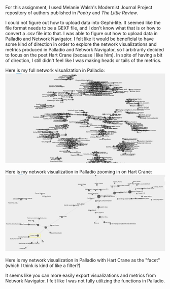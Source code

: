 For this assignment, I used Melanie Walsh's Modernist Journal Project repository of authors published in *Poetry* and *The Little Review*.

I could not figure out how to upload data into Gephi-lite. It seemed like the file format needs to be a GEXF file, and I don't know what that is or how to convert a .csv file into that. I was able to figure out how to upload data in Palladio and Network Navigator. I felt like it would be beneficial to have some kind of direction in order to explore the network visualizations and metrics produced in Palladio and Network Navigator, so I arbitrarily decided to focus on the poet Hart Crane (because I like him). In spite of having a bit of direction, I still didn't feel like I was making heads or tails of the metrics.

Here is my full network visualization in Palladio:
![Palladio_Network](./Palladio_network.png)

Here is my network visualization in Palladio zooming in on Hart Crane:
![Hart_Crane_Network](./Palladio_network_Hart_Crane.png)

Here is my network visualization in Palladio with Hart Crane as the "facet" (which I think is kind of like a filter?)


It seems like you can more easily export visualizations and metrics from Network Navigator. I felt like I was not fully utilizing the functions in Palladio.